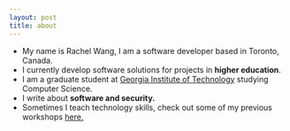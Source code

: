 ```yaml
---
layout: post
title: about
---
```

<div class="about_me">
    <ul>
        <li> My name is Rachel Wang, I am a software developer based in Toronto, Canada. <br>
        </li>
        <li> I currently develop software solutions for projects in <strong>higher education</strong>. </li>
        <li> I am a graduate student at <a href="https://www.cc.gatech.edu/">Georgia Institute of Technology</a> studying Computer Science. <br>
        </li>
        <li> I write about <strong>software and security.</strong><br></li>
        <li> Sometimes I teach technology skills, check out some of my previous workshops <a href="/workshops"> here.</a><br></li>
    </ul>
</div>
 
